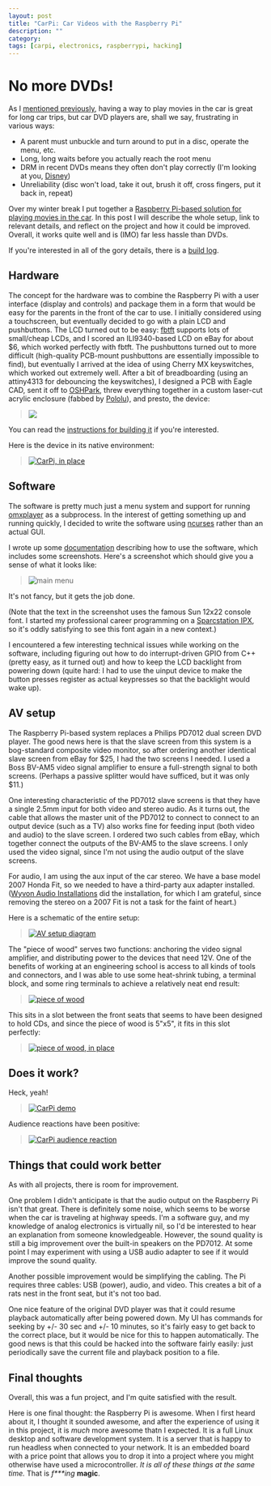 ```yaml
---
layout: post
title: "CarPi: Car Videos with the Raspberry Pi"
description: ""
category: 
tags: [carpi, electronics, raspberrypi, hacking]
---
```


# No more DVDs!

As I [mentioned previously](/2014/01/29/hacking-on-the-raspberry-pi.html), having a way to play movies in the car is great for long car trips, but car DVD players are, shall we say, frustrating in various ways:

* A parent must unbuckle and turn around to put in a disc, operate the menu, etc.
* Long, long waits before you actually reach the root menu
* DRM in recent DVDs means they often don't play correctly (I'm looking at you, [Disney](http://www.disney.com))
* Unreliability (disc won't load, take it out, brush it off, cross fingers, put it back in, repeat)

Over my winter break I put together a [Raspberry Pi-based solution for playing movies in the car](https://github.com/daveho/carpi).  In this post I will describe the whole setup, link to relevant details, and reflect on the project and how it could be improved.  Overall, it works quite well and is (IMO) far less hassle than DVDs.

If you're interested in all of the gory details, there is a [build log](https://raw.githubusercontent.com/daveho/carpi/master/notes/log.txt).

## Hardware

The concept for the hardware was to combine the Raspberry Pi with a user interface (display and controls) and package them in a form that would be easy for the parents in the front of the car to use.  I initially considered using a touchscreen, but eventually decided to go with a plain LCD and pushbuttons.  The LCD turned out to be easy: [fbtft](https://github.com/notro/fbtft) supports lots of small/cheap LCDs, and I scored an ILI9340-based LCD on eBay for about $6, which worked perfectly with fbtft.  The pushbuttons turned out to more difficult (high-quality PCB-mount pushbuttons are essentially impossible to find), but eventually I arrived at the idea of using Cherry MX keyswitches, which worked out extremely well.  After a bit of breadboarding (using an attiny4313 for debouncing the keyswitches), I designed a PCB with Eagle CAD, sent it off to [OSHPark](http://www.oshpark.com), threw everything together in a custom laser-cut acrylic enclosure (fabbed by [Pololu](http://www.pololu.com)), and presto, the device:

> <a href="https://raw2.github.com/daveho/carpi/master/enclosure/pic-big.jpg"><img src="https://raw2.github.com/daveho/carpi/master/enclosure/pic-sm.jpg" /></a>

You can read the [instructions for building it](https://github.com/daveho/carpi/wiki/Building) if you're interested.

Here is the device in its native environment:

> <a href="/img/carpi-inplace.jpg"><img alt="CarPi, in place" src="/img/carpi-inplace-sm.jpg"></a>

## Software

The software is pretty much just a menu system and support for running [omxplayer](https://github.com/popcornmix/omxplayer) as a subprocess.  In the interest of getting something up and running quickly, I decided to write the software using [ncurses](http://www.gnu.org/software/ncurses/) rather than an actual GUI.

I wrote up some [documentation](https://github.com/daveho/carpi/wiki/Using) describing how to use the software, which includes some screenshots.  Here's a screenshot which should give you a sense of what it looks like:

> <img alt="main menu" src="https://raw.github.com/wiki/daveho/carpi/img/screenshot0.png" />

It's not fancy, but it gets the job done.

(Note that the text in the screenshot uses the famous Sun 12x22 console font.  I started my professional career programming on a [Sparcstation IPX](http://www.obsolyte.com/sun_ipx/), so it's oddly satisfying to see this font again in a new context.)

I encountered a few interesting technical issues while working on the software, including figuring out how to do interrupt-driven GPIO from C++ (pretty easy, as it turned out) and how to keep the LCD backlight from powering down (quite hard: I had to use the uinput device to make the button presses register as actual keypresses so that the backlight would wake up).

## AV setup

The Raspberry Pi-based system replaces a Philips PD7012 dual screen DVD player.  The good news here is that the slave screen from this system is a bog-standard composite video monitor, so after ordering another identical slave screen from eBay for $25, I had the two screens I needed.  I used a Boss BV-AM5 video signal amplifier to ensure a full-strength signal to both screens.  (Perhaps a passive splitter would have sufficed, but it was only $11.)

One interesting characteristic of the PD7012 slave screens is that they have a single 2.5mm input for both video and stereo audio.  As it turns out, the cable that allows the master unit of the PD7012 to connect to connect to an output device (such as a TV) also works fine for feeding input (both video and audio) to the slave screen.  I ordered two such cables from eBay, which together connect the outputs of the BV-AM5 to the slave screens.  I only used the video signal, since I'm not using the audio output of the slave screens.

For audio, I am using the aux input of the car stereo.  We have a base model 2007 Honda Fit, so we needed to have a third-party aux adapter installed.  ([Wyvon Audio Installations](http://wyvonaudio.com/) did the installation, for which I am grateful, since removing the stereo on a 2007 Fit is not a task for the faint of heart.)

Here is a schematic of the entire setup:

> <a href="/img/avDiagram.jpg"><img alt="AV setup diagram" src="/img/avDiagram-sm.jpg" /></a>

The "piece of wood" serves two functions: anchoring the video signal amplifier, and distributing power to the devices that need 12V.  One of the benefits of working at an engineering school is access to all kinds of tools and connectors, and I was able to use some heat-shrink tubing, a terminal block, and some ring terminals to achieve a relatively neat end result:

> <a href="/img/carpi-pieceofwood.jpg"><img alt="piece of wood" src="/img/carpi-pieceofwood-sm.jpg" /></a>

This sits in a slot between the front seats that seems to have been designed to hold CDs, and since the piece of wood is 5"x5", it fits in this slot perfectly:

> <a href="/img/carpi-pieceofwood-inplace.jpg"><img alt="piece of wood, in place" src="/img/carpi-pieceofwood-inplace-sm.jpg" /></a>

## Does it work?

Heck, yeah!

> <a href="/img/carpi-demo.jpg"><img alt="CarPi demo" src="/img/carpi-demo-sm.jpg" /></a>

Audience reactions have been positive:

> <a href="/img/carpi-thumbsup.jpg"><img alt="CarPi audience reaction" src="/img/carpi-thumbsup-sm.jpg" /></a>

## Things that could work better

As with all projects, there is room for improvement.

One problem I didn't anticipate is that the audio output on the Raspberry Pi isn't that great.  There is definitely some noise, which seems to be worse when the car is traveling at highway speeds.  I'm a software guy, and my knowledge of analog electronics is virtually nil, so I'd be interested to hear an explanation from someone knowledgeable.  However, the sound quality is still a big improvement over the built-in speakers on the PD7012.  At some point I may experiment with using a USB audio adapter to see if it would improve the sound quality.

Another possible improvement would be simplifying the cabling.  The Pi requires three cables: USB (power), audio, and video.  This creates a bit of a rats nest in the front seat, but it's not too bad.

One nice feature of the original DVD player was that it could resume playback automatically after being powered down.  My UI has commands for seeking by +/- 30 sec and +/- 10 minutes, so it's fairly easy to get back to the correct place, but it would be nice for this to happen automatically.  The good news is that this could be hacked into the software fairly easily: just periodically save the current file and playback position to a file.

## Final thoughts

Overall, this was a fun project, and I'm quite satisfied with the result.

Here is one final thought: the Raspberry Pi is awesome.  When I first heard about it, I thought it sounded awesome, and after the experience of using it in this project, it is *much* more awesome thatn I expected.  It is a full Linux desktop and software development system.  It is a server that is happy to run headless when connected to your network.  It is an embedded board with a price point that allows you to drop it into a project where you might otherwise have used a microcontroller.  *It is all of these things at the same time.*  That is *f\*\*\*ing* **magic**.
